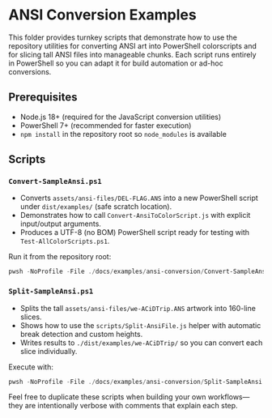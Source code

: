 # ANSI Conversion Examples

This folder provides turnkey scripts that demonstrate how to use the repository utilities for converting ANSI art into PowerShell colorscripts and for slicing tall ANSI files into manageable chunks. Each script runs entirely in PowerShell so you can adapt it for build automation or ad-hoc conversions.

## Prerequisites

- Node.js 18+ (required for the JavaScript conversion utilities)
- PowerShell 7+ (recommended for faster execution)
- `npm install` in the repository root so `node_modules` is available

## Scripts

### `Convert-SampleAnsi.ps1`

- Converts `assets/ansi-files/DEL-FLAG.ANS` into a new PowerShell script under `dist/examples/` (safe scratch location).
- Demonstrates how to call `Convert-AnsiToColorScript.js` with explicit input/output arguments.
- Produces a UTF-8 (no BOM) PowerShell script ready for testing with `Test-AllColorScripts.ps1`.

Run it from the repository root:

```powershell
pwsh -NoProfile -File ./docs/examples/ansi-conversion/Convert-SampleAnsi.ps1
```

### `Split-SampleAnsi.ps1`

- Splits the tall `assets/ansi-files/we-ACiDTrip.ANS` artwork into 160-line slices.
- Shows how to use the `scripts/Split-AnsiFile.js` helper with automatic break detection and custom heights.
- Writes results to `./dist/examples/we-ACiDTrip/` so you can convert each slice individually.

Execute with:

```powershell
pwsh -NoProfile -File ./docs/examples/ansi-conversion/Split-SampleAnsi.ps1
```

Feel free to duplicate these scripts when building your own workflows—they are intentionally verbose with comments that explain each step.

